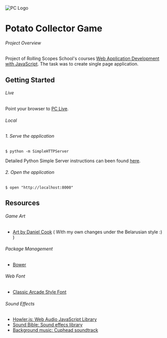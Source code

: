 <img src="https://github.com/Bachyla/Potato-Collector/blob/master/images/logo.png" alt="PC Logo">

# Potato Collector Game

###### Project Overview

Project of Rolling Scopes School's courses [Web Application Development with JavaScript](https://school.rollingscopes.com/). The task was to create single page application.

## Getting Started

###### Live

Point your browser to <a href="https://rawgit.com/Bachyla/Potato-Collector/master/index.html">PC Live</a>.

###### Local


###### 1. Serve the application

```
$ python -m SimpleHTTPServer
```

Detailed Python Simple Server instructions can been found [here](https://docs.python.org/2/library/basehttpserver.html).

###### 2. Open the application

```
$ open "http://localhost:8000"
```

## Resources

###### Game Art

- [Art by Daniel Cook](http://www.lostgarden.com/search/label/free%20game%20graphics) ( With my own changes under the Belarusian style :) )

###### Package Management

- [Bower](http://bower.io/docs/api/)

###### Web Font

- [Classic Arcade Style Font](http://www.dafont.com/arcade-classic-pizz.font) 

###### Sound Effects

- [Howler.js: Web Audio JavaScript Library](https://github.com/goldfire/howler.js)
- [Sound Bible: Sound effecs library](http://soundbible.com/free-sound-effects-1.html)
- [Background music: Cuphead soundtrack](http://cupheadgame.com/) 
